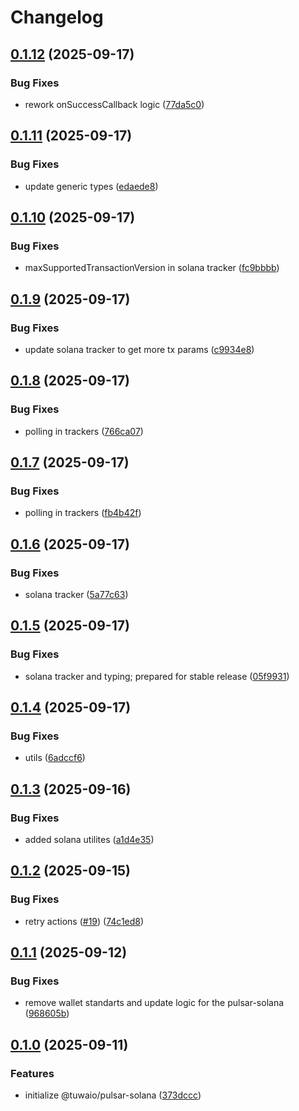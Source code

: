 # Changelog

## [0.1.12](https://github.com/TuwaIO/pulsar-core/compare/pulsar-solana-v0.1.11...pulsar-solana-v0.1.12) (2025-09-17)


### Bug Fixes

* rework onSuccessCallback logic ([77da5c0](https://github.com/TuwaIO/pulsar-core/commit/77da5c0b0eefc5928c5a9c42082fc4f9cc9c4da1))

## [0.1.11](https://github.com/TuwaIO/pulsar-core/compare/pulsar-solana-v0.1.10...pulsar-solana-v0.1.11) (2025-09-17)


### Bug Fixes

* update generic types ([edaede8](https://github.com/TuwaIO/pulsar-core/commit/edaede861fb6cb145a3efa13c0c6f0ff17761c1f))

## [0.1.10](https://github.com/TuwaIO/pulsar-core/compare/pulsar-solana-v0.1.9...pulsar-solana-v0.1.10) (2025-09-17)


### Bug Fixes

* maxSupportedTransactionVersion in solana tracker ([fc9bbbb](https://github.com/TuwaIO/pulsar-core/commit/fc9bbbb8dd951010388f18dfb7923086681f98d8))

## [0.1.9](https://github.com/TuwaIO/pulsar-core/compare/pulsar-solana-v0.1.8...pulsar-solana-v0.1.9) (2025-09-17)


### Bug Fixes

* update solana tracker to get more tx params ([c9934e8](https://github.com/TuwaIO/pulsar-core/commit/c9934e82ee1ba89de9b8287dd42cbebd70edc529))

## [0.1.8](https://github.com/TuwaIO/pulsar-core/compare/pulsar-solana-v0.1.7...pulsar-solana-v0.1.8) (2025-09-17)


### Bug Fixes

* polling in trackers ([766ca07](https://github.com/TuwaIO/pulsar-core/commit/766ca07465802ca7a4d6961bf6874f6bbc225a36))

## [0.1.7](https://github.com/TuwaIO/pulsar-core/compare/pulsar-solana-v0.1.6...pulsar-solana-v0.1.7) (2025-09-17)


### Bug Fixes

* polling in trackers ([fb4b42f](https://github.com/TuwaIO/pulsar-core/commit/fb4b42f0fdb97ca12ba5ad3ea3dc3ca302de30ff))

## [0.1.6](https://github.com/TuwaIO/pulsar-core/compare/pulsar-solana-v0.1.5...pulsar-solana-v0.1.6) (2025-09-17)


### Bug Fixes

* solana tracker ([5a77c63](https://github.com/TuwaIO/pulsar-core/commit/5a77c63bd61f19c3a458e95040b5dbfa87803d41))

## [0.1.5](https://github.com/TuwaIO/pulsar-core/compare/pulsar-solana-v0.1.4...pulsar-solana-v0.1.5) (2025-09-17)


### Bug Fixes

* solana tracker and typing; prepared for stable release ([05f9931](https://github.com/TuwaIO/pulsar-core/commit/05f9931869d420d6ff50486ae72272520f90249a))

## [0.1.4](https://github.com/TuwaIO/pulsar-core/compare/pulsar-solana-v0.1.3...pulsar-solana-v0.1.4) (2025-09-17)


### Bug Fixes

* utils ([6adccf6](https://github.com/TuwaIO/pulsar-core/commit/6adccf62d413cedc9405815b7279b2e926b9d10a))

## [0.1.3](https://github.com/TuwaIO/pulsar-core/compare/pulsar-solana-v0.1.2...pulsar-solana-v0.1.3) (2025-09-16)


### Bug Fixes

* added solana utilites ([a1d4e35](https://github.com/TuwaIO/pulsar-core/commit/a1d4e3550f50724894a68a87c5e689beda0090b2))

## [0.1.2](https://github.com/TuwaIO/pulsar-core/compare/pulsar-solana-v0.1.1...pulsar-solana-v0.1.2) (2025-09-15)


### Bug Fixes

* retry actions ([#19](https://github.com/TuwaIO/pulsar-core/issues/19)) ([74c1ed8](https://github.com/TuwaIO/pulsar-core/commit/74c1ed8a6bc1c9548951bb05b389d70abbacb840))

## [0.1.1](https://github.com/TuwaIO/pulsar-core/compare/pulsar-solana-v0.1.0...pulsar-solana-v0.1.1) (2025-09-12)


### Bug Fixes

* remove wallet standarts and update logic for the pulsar-solana ([968605b](https://github.com/TuwaIO/pulsar-core/commit/968605b680416eb189572893a55c830a35f6f479))

## [0.1.0](https://github.com/TuwaIO/pulsar-core/compare/pulsar-solana-v0.0.1...pulsar-solana-v0.1.0) (2025-09-11)


### Features

* initialize @tuwaio/pulsar-solana ([373dccc](https://github.com/TuwaIO/pulsar-core/commit/373dccce06ee13a18c95b474a67af22f01fbb980))

